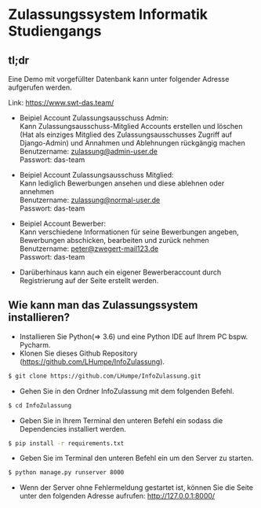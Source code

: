 # Zulassungssystem Informatik Studiengangs

## tl;dr <br>
Eine Demo mit vorgefüllter Datenbank kann unter folgender Adresse aufgerufen werden. 

Link: https://www.swt-das.team/

- Beipiel Account Zulassungsausschuss Admin:<br>
Kann Zulassungsausschuss-Mitglied Accounts erstellen und löschen (Hat als einziges Mitglied des Zulassungsausschusses Zugriff auf Django-Admin) und Annahmen und Ablehnungen rückgängig machen<br>
Benutzername: zulassung@admin-user.de<br>
Passwort: das-team

- Beipiel Account Zulassungsausschuss Mitglied:<br>
Kann lediglich Bewerbungen ansehen und diese ablehnen oder annehmen<br>
Benutzername: zulassung@normal-user.de<br>
Passwort: das-team

- Beipiel Account Bewerber:<br>
Kann verschiedene Informationen für seine Bewerbungen angeben, Bewerbungen abschicken, bearbeiten und zurück nehmen<br>
  Benutzername: peter@zwegert-mail123.de <br>
  Passwort: das-team
  
- Darüberhinaus kann auch ein eigener Bewerberaccount durch Registrierung auf der Seite erstellt werden.

## Wie kann man das Zulassungssystem installieren?
- Installieren Sie Python(=> 3.6) und eine Python IDE auf Ihrem PC bspw. Pycharm.
- Klonen Sie dieses Github Repository (https://github.com/LHumpe/InfoZulassung).
```sh
$ git clone https://github.com/LHumpe/InfoZulassung.git
```
- Gehen Sie in den Ordner InfoZulassung mit dem folgenden Befehl.
```sh
$ cd InfoZulassung 
```
- Geben Sie in Ihrem Terminal den unteren Befehl ein sodass die Dependencies installiert werden.
```sh
$ pip install -r requirements.txt
```
- Geben Sie im Terminal den unteren Befehl ein um den Server zu starten.
```sh
$ python manage.py runserver 8000
```
- Wenn der Server ohne Fehlermeldung gestartet ist, können Sie die Seite unter den folgenden Adresse aufrufen: http://127.0.0.1:8000/

